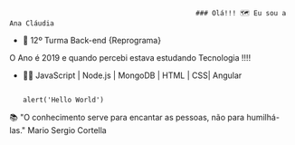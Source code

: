                                                   ### Olá!!! 🗺️ Eu sou a Ana Cláudia


- 💜 12º Turma Back-end {Reprograma}

 O Ano é 2019 e quando percebi estava estudando Tecnologia !!!!

- 👩‍🎓 JavaScript | Node.js | MongoDB | HTML | CSS| Angular

                                                                alert('Hello World')


📚 "O conhecimento serve para encantar as pessoas, não para humilhá-las." Mario Sergio Cortella



